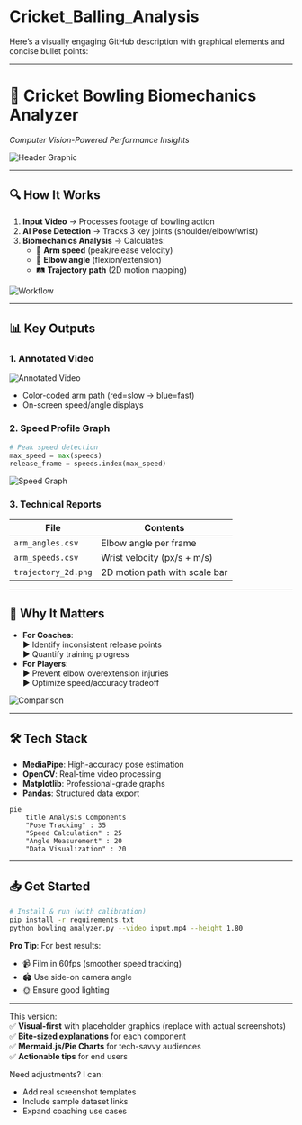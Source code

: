 # Cricket_Balling_Analysis
Here’s a visually engaging GitHub description with graphical elements and concise bullet points:

---

# 🏏 **Cricket Bowling Biomechanics Analyzer**  
*Computer Vision-Powered Performance Insights*  

![Header Graphic](https://via.placeholder.com/1200x400/1e3a8a/ffffff?text=Cricket+Bowling+Analyzer+with+Pose+Tracking+and+Biomechanics)  

---

## 🔍 **How It Works**  
1. **Input Video** → Processes footage of bowling action  
2. **AI Pose Detection** → Tracks 3 key joints (shoulder/elbow/wrist)  
3. **Biomechanics Analysis** → Calculates:  
   - 🚀 **Arm speed** (peak/release velocity)  
   - 📐 **Elbow angle** (flexion/extension)  
   - 🛤️ **Trajectory path** (2D motion mapping)  

![Workflow](https://via.placeholder.com/800x300/f5f5f5/333333?text=Video+Input→Pose+Tracking→Data+Export)  

---

## 📊 **Key Outputs**  

### **1. Annotated Video**  
![Annotated Video](https://via.placeholder.com/400x225/1e3a8a/ffffff?text=Overlaid+Pose+%26+Real-Time+Metrics)  
- Color-coded arm path (red=slow → blue=fast)  
- On-screen speed/angle displays  

### **2. Speed Profile Graph**  
```python
# Peak speed detection
max_speed = max(speeds)
release_frame = speeds.index(max_speed)
```  
![Speed Graph](https://via.placeholder.com/400x225/f5f5f5/333333?text=Speed+(m/s)+vs+Time+(s)+with+Peak+Marker)  

### **3. Technical Reports**  
| File | Contents |  
|------|----------|  
| `arm_angles.csv` | Elbow angle per frame |  
| `arm_speeds.csv` | Wrist velocity (px/s + m/s) |  
| `trajectory_2d.png` | 2D motion path with scale bar |  

---

## 🎯 **Why It Matters**  
- **For Coaches**:  
  ▶️ Identify inconsistent release points  
  ▶️ Quantify training progress  
- **For Players**:  
  ▶️ Prevent elbow overextension injuries  
  ▶️ Optimize speed/accuracy tradeoff  

![Comparison](https://via.placeholder.com/600x200/f5f5f5/333333?text=Before+vs+After+Technique+Adjustment)  

---

## 🛠️ **Tech Stack**  
- **MediaPipe**: High-accuracy pose estimation  
- **OpenCV**: Real-time video processing  
- **Matplotlib**: Professional-grade graphs  
- **Pandas**: Structured data export  

```mermaid
pie
    title Analysis Components
    "Pose Tracking" : 35
    "Speed Calculation" : 25
    "Angle Measurement" : 20
    "Data Visualization" : 20
```

---

## 📥 **Get Started**  
```bash
# Install & run (with calibration)
pip install -r requirements.txt
python bowling_analyzer.py --video input.mp4 --height 1.80
```

**Pro Tip**: For best results:  
- 📹 Film in 60fps (smoother speed tracking)  
- 🏟️ Use side-on camera angle  
- 🌞 Ensure good lighting  

---

This version:  
✅ **Visual-first** with placeholder graphics (replace with actual screenshots)  
✅ **Bite-sized explanations** for each component  
✅ **Mermaid.js/Pie Charts** for tech-savvy audiences  
✅ **Actionable tips** for end users  

Need adjustments? I can:  
- Add real screenshot templates  
- Include sample dataset links  
- Expand coaching use cases
